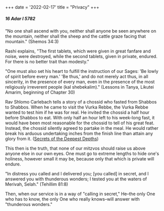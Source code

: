 +++
date = '2022-02-17'
title = "Privacy"
+++

##### 16 Adar I 5782

"No one shall ascend with you, neither shall anyone be seen anywhere on the mountain, neither shall the sheep and the cattle graze facing that mountain." (Shemos 34:3)

Rashi explains, "The first tablets, which were given in great fanfare and noise, were destroyed, while the second tablets, given in private, endured. For there is no better trait than modesty."

"One must also set his heart to fulfill the instruction of our Sages: 'Be lowly of spirit before every man.' 'Be thus,' and do not merely act thus, in all sincerity, in the presence of every man, even in the presence of the most religiously irreverent people (kal shebekalim)." (Lessons in Tanya, Likutei Amarim, beginning of Chapter 30)

Rav Shlomo Carlebach tells a story of a chossid who fasted from Shabbos to Shabbos. When he came to visit the Vurka Rebbe, the Vurka Rebbe wanted to test him if he was for real. He invited the chossid a half hour before Shabbos to eat. With only half an hour left to his week-long fast, it would have been most reasonable for the chossid to tell of his great feat. Instead, the chossid silently agreed to partake in the meal. He would rather break his arduous undertaking inches from the finish line than attain any glory from it. ([Secrets of the Deepest Depths](https://www.youtube.com/watch?v=XoQdJy40Coc&t=2214s))

This then is the truth, that none of our mitzvos should raise us above anyone else in our own eyes. One must go to extreme lengths to hide one's holiness, however small it may be, because only that which is private will endure.

"In distress you called and I delivered you; [you called] in secret, and I answered you with thunderous wonders; I tested you at the waters of Merivah, Selah." (Tehillim 81:8)

Then, when our service is in a way of "calling in secret," He–the only One who has to know, the only One who really knows–will answer with "thunderous wonders."
